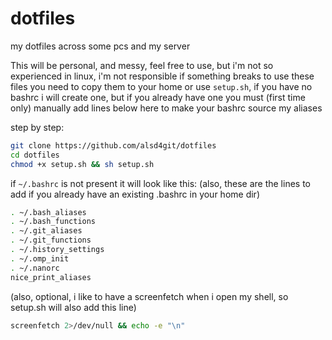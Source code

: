# dotfiles
my dotfiles across some pcs and my server

This will be personal, and messy, feel free to use, but i'm not so experienced in linux, i'm not responsible if something breaks
to use these files you need to copy them to your home or use ```setup.sh```, if you have no bashrc i will create one, but if you already have one you must (first time only) manually add lines below here to make your bashrc source my aliases

step by step:
```sh
git clone https://github.com/alsd4git/dotfiles
cd dotfiles
chmod +x setup.sh && sh setup.sh
```

if ```~/.bashrc``` is not present it will look like this: 
(also, these are the lines to add if you already have an existing .bashrc in your home dir)
```sh
. ~/.bash_aliases
. ~/.bash_functions
. ~/.git_aliases
. ~/.git_functions
. ~/.history_settings
. ~/.omp_init
. ~/.nanorc
nice_print_aliases
```

(also, optional, i like to have a screenfetch when i open my shell, so setup.sh will also add this line)

```sh
screenfetch 2>/dev/null && echo -e "\n"
```